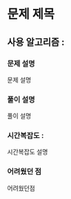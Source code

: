 # 문제 제목

## 사용 알고리즘 :

### 문제 설명

문제 설명

### 풀이 설명

풀이 설명

### 시간복잡도 : 

시간복잡도 설명

### 어려웠던 점

어려웠던점